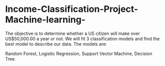 # Income-Classification-Project-Machine-learning-
The objective is to determine whether a US citizen will make over US$50,000.00 a year or not. We will fit 3 classification models and find the best model to describe our data. The models are:

Random Forest,
Logistic Regression,
Support Vector Machine,
Decision Tree.
